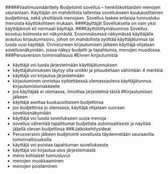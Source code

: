 #####Vaatimusmäärittely
Budjetointi sovellus – henkilökohtaisten menojen seurantaan. Käyttäjän 
on mahdollista tallentaa sovellukseen kuukausittainen budjettinsa, sekä 
yksittäisiä menojaan. Sovellus laskee erilaisia tunnusluku menoista 
käyttökohteen mukaan.
###Käyttäjät
Sovelluksella on vain yksi käyttäjärooli eli normaali käyttäjä. 
###Käyttöliittymäluonnos
Sovellus koostuu kolmesta eri näkymästä. Ensimmäisessä näkymässä 
käyttäjälle avautuu kirjautumissivu, johon on mahdollista syöttää 
käyttäjätunnus tai luoda uusi käyttäjä. Onnistuneen kirjautumisen 
jälkeen käyttäjä ohjataan sovellusnäkymään, jossa näkyy budjetti ja 
tapahtumia, menojen muodossa.
###Perusversion toiminnallisuus
#Ennen kirjautumista
* käyttäjä voi luoda järjestelmään käyttäjätunnuksen
* käyttäjätunnuksen täytyy olla uniikki ja pituudeltaan vähintään 4 
merkkiä
* käyttäjä voi kirjautua järjestelmään
* kirjautuminen onnistuu syötettäessä olemassaoleva käyttäjätunnus 
kirjautumislomakkeelle
* jos käyttäjää ei olemassa, ilmoittaa järjestelmä tästä
#Kirjautumisen jälkeen
* käyttäjä asettaa kuukausittaisen budjettinsa
* jos budjettinsa jo olemassa, käyttäjä ohjataan suoraan 
sovellusnäkymään
* käyttäjä voi luoda sovellukseen uusia menoja
* sovellus vähentää tapahtumat budjetista automaattisesti ja näyttää 
jäljellä olevan budjettinsa
###Jatkokehitysideat
* Perusversion jälkeen budjetointi sovellusta täydennetään seuraavilla 
toiminnallisuuksilla
* käyttäjä voi poistaa tapahtuman sovelluksesta
* käyttäjä voi kirjautua ulos järjestelmästä
* meno kohtaiset tunnusluvut
* menojen muokkaaminen
* menojen poistaminen

